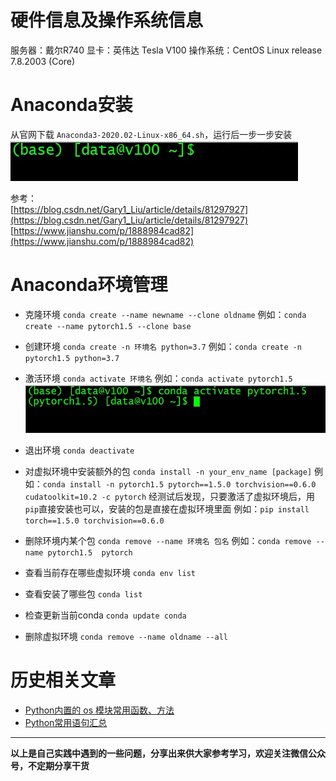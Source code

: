 # 硬件信息及操作系统信息
服务器：戴尔R740
显卡：英伟达 Tesla V100
操作系统：CentOS Linux release 7.8.2003 (Core)
# Anaconda安装
从官网下载 `Anaconda3-2020.02-Linux-x86_64.sh`，运行后一步一步安装
![安装成功界面](./image/6641583-fef60da1c790b3e7.webp)

参考：<br/>
[https://blog.csdn.net/Gary1_Liu/article/details/81297927](https://blog.csdn.net/Gary1_Liu/article/details/81297927)
[https://www.jianshu.com/p/1888984cad82](https://www.jianshu.com/p/1888984cad82)

# Anaconda环境管理
- 克隆环境
`conda create --name newname --clone oldname`
例如：`conda create --name pytorch1.5 --clone base`
- 创建环境
`conda create -n 环境名 python=3.7`
例如：`conda create -n pytorch1.5 python=3.7`
- 激活环境
`conda activate 环境名`
例如：`conda activate pytorch1.5`
![激活环境](./image/6641583-ad9a9f79d217566c.webp)

- 退出环境
`conda deactivate`
- 对虚拟环境中安装额外的包
`conda install -n your_env_name [package]`
例如：`conda install -n pytorch1.5 pytorch==1.5.0 torchvision==0.6.0 cudatoolkit=10.2 -c pytorch`
经测试后发现，只要激活了虚拟环境后，用`pip`直接安装也可以，安装的包是直接在虚拟环境里面
例如：`pip install torch==1.5.0 torchvision==0.6.0`
- 删除环境内某个包
`conda remove --name 环境名 包名`
例如：`conda remove --name pytorch1.5  pytorch`
- 查看当前存在哪些虚拟环境
`conda env list`
- 查看安装了哪些包
`conda list`
- 检查更新当前conda
`conda update conda`
- 删除虚拟环境
`conda remove --name oldname --all`

# 历史相关文章
- [Python内置的 os 模块常用函数、方法](https://www.jianshu.com/p/da3fb867471f)
- [Python常用语句汇总](https://www.jianshu.com/p/37f48c338fbd)

**************************************************************************
**以上是自己实践中遇到的一些问题，分享出来供大家参考学习，欢迎关注微信公众号，不定期分享干货**

